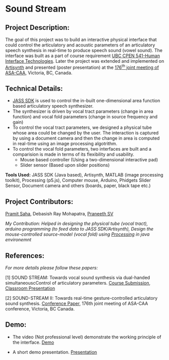 # Sound Stream

## Project Description:
The goal of this project was to build an interactive physical interface that could control the articulatory and acoustic parameters of an articulatory speech synthesis in real-time to produce speech sound (vowel sound). The interface was built as a part of course requirement [UBC CPEN 541-Human Interface Technologies](https://courses.ece.ubc.ca/518/). Later the project was extended and implemented on [Artisynth](https://www.artisynth.org/Main/HomePage) and presented (poster presentation) at the [176<sup>th</sup> joint meeting of ASA-CAA](https://acousticalsociety.org/176th-meeting-acoustical-society-of-america/), Victoria, BC, Canada.

## Technical Details:
* [JASS SDK](http://persianney.com/kvdoelcsubc/jass/) is used to control the in-built one-dimensional area function based articulatory speech synthesizer.
* The synthesizer is driven by vocal tract parameters (change in area function) and vocal fold parameters (change in source frequency and gain)
* To control the vocal tract parameters, we designed a physical tube whose area could be changed by the user. The interaction is captured by using a document camera and then the change in area is computed in real-time using an image processing algotrithm.
* To control the vocal fold parameters, two interfaces are built and a comparision is made in terms of its flexibility and usability.
  * Mouse based controller (Using a two-dimensional interactive pad)
  * Slider sensor (Based upon slider positions)
  
**Tools Used:** JASS SDK (Java based), Artisynth, MATLAB (image processing toolkit), Processing (p5.js), Computer mouse, Arduino, Phidgets Slider Sensor, Document camera and others (boards, paper, black tape etc.) 

## Project Contributors:
[Pramit Saha](https://www.linkedin.com/in/pramit-saha-0a9338b5/), Debasish Ray Mohapatra, [Praneeth SV](https://www.linkedin.com/in/praneeth-sv-0a2a73a0/)

*My Contribution: Helped in designing the physical tube (vocal tract), arduino programming (to feed data to JASS SDK/Artisynth), Design the mouse-controlled source-model (vocal fold) using [Processing](https://processing.org/) in java environemnt*

## References:

*For more details please follow these papers:*

[1] SOUND STREAM: Towards vocal sound synthesis via dual-handed simultaneouscControl of articulatory parameters. [Course Submission](https://github.com/Debasishray19/SoundStream/blob/master/assets/soundstream_classroomSubmission.pdf), [Classroom Presentation](https://github.com/Debasishray19/SoundStream/blob/master/assets/ConferencePresentation.pdf)

[2] SOUND-STREAM II: Towards real-time gesture-controlled articulatory sound synthesis. [Conference Paper](https://arxiv.org/pdf/1811.08029.pdf), 176th joint meeting of ASA-CAA conference, Victoria, BC Canada.

## Demo:
* The video (Not professional level) demonstrate the working principle of the interface. [Demo](https://github.com/Debasishray19/SoundStream/blob/master/assets/videoDemo.mp4)

* A short demo presentation. [Presentation](https://github.com/Debasishray19/SoundStream/blob/master/assets/DemoSession.pdf)
